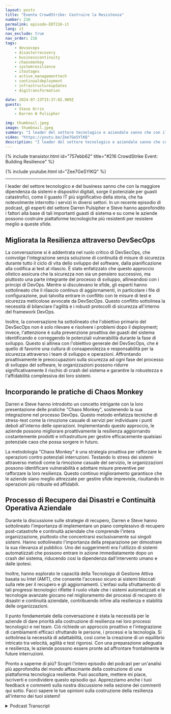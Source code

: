 ```yaml
---
layout: posts
title: "Evento CrowdStrike: Costruire la Resistenza"
number: 216
permalink: episode-EDT216-it
lang: it
nav_exclude: true
nav_order: 216
tags:
    - devsecops
    - disasterrecovery
    - businesscontinuity
    - chaosmonkey
    - systemresilience
    - itoutages
    - active_managementtech
    - continualdeployment
    - infrastructureupdates
    - digitransformation

date: 2024-07-23T15:37:02.909Z
guests:
    - Steve Orrin
    - Darren W Pulsipher

img: thumbnail.jpeg
image: thumbnail.jpeg
summary: "I leader del settore tecnologico e aziendale sanno che con il crescente affidamento su sistemi e dispositivi digitali, si presenta il potenziale per interruzioni catastrofiche, come il più importante blackout di IT della storia, che ha notevolmente interrotto i servizi in diversi settori. In un recente episodio di un podcast, gli esperti del settore Darren Pulsipher e Steve hanno approfondito i fattori trainanti dietro tali gravi guasti di sistema e come le aziende possono costruire piattaforme tecnologiche più resilienti per resistere meglio a queste sfide."
video: "https://youtu.be/Zee7GeSYlKQ"
description: "I leader del settore tecnologico e aziendale sanno che con il crescente affidamento su sistemi e dispositivi digitali, si presenta il potenziale per interruzioni catastrofiche, come il più importante blackout di IT della storia, che ha notevolmente interrotto i servizi in diversi settori. In un recente episodio di un podcast, gli esperti del settore Darren Pulsipher e Steve hanno approfondito i fattori trainanti dietro tali gravi guasti di sistema e come le aziende possono costruire piattaforme tecnologiche più resilienti per resistere meglio a queste sfide."
---
```


<div>
{% include transistor.html id="757ebb62" title="#216 CrowdStrike Event: Building Resilience" %}

{% include youtube.html id="Zee7GeSYlKQ" %}
</div>

---

I leader del settore tecnologico e del business sanno che con la maggiore dipendenza da sistemi e dispositivi digitali, sorge il potenziale per guasti catastrofici, come il guasto IT più significativo della storia, che ha notevolmente interrotto i servizi in diversi settori. In un recente episodio di podcast, gli esperti del settore Darren Pulsipher e Steve hanno approfondito i fattori alla base di tali importanti guasti di sistema e su come le aziende possono costruire piattaforme tecnologiche più resistenti per resistere meglio a queste sfide.

## Migliorata la Resilienza attraverso DevSecOps

La conversazione si è addentrata nel ruolo critico di DevSecOps, che coinvolge l'integrazione senza soluzione di continuità di misure di sicurezza durante tutto il ciclo di vita dello sviluppo del software, dalla pianificazione alla codifica ai test al rilascio. È stato enfatizzato che questo approccio olistico assicura che la sicurezza non sia un pensiero successivo, ma piuttosto una parte integrante del processo di sviluppo, allineandosi con i principi di DevOps. Mentre si discutevano le sfide, gli esperti hanno sottolineato che il rilascio continuo di aggiornamenti, in particolare i file di configurazione, può talvolta entrare in conflitto con le misure di test e sicurezza meticolose avvocate da DevSecOps. Questo conflitto sottolinea la necessità di bilanciare l'agilità e i robusti protocolli di sicurezza all'interno del framework DevOps.

Inoltre, la conversazione ha sottolineato che l'obiettivo primario del DevSecOps non è solo rilevare e risolvere i problemi dopo il deployment; invece, l'attenzione è sulla prevenzione proattiva dei guasti del sistema identificando e correggendo le potenziali vulnerabilità durante la fase di sviluppo. Questo si allinea con l'obiettivo generale del DevSecOps, che è quello di favorire una cultura di consapevolezza e responsabilità per la sicurezza attraverso i team di sviluppo e operazioni. Affrontando proattivamente le preoccupazioni sulla sicurezza ad ogni fase del processo di sviluppo del software, le organizzazioni possono ridurre significativamente il rischio di crash del sistema e garantire la robustezza e l'affidabilità complessiva dei loro sistemi.

## Incorporando le pratiche di Chaos Monkey

Darren e Steve hanno introdotto un concetto intrigante con la loro presentazione delle pratiche "Chaos Monkey", sostenendo la sua integrazione nel processo DevOps. Questo metodo enfatizza tecniche di stress-test come la rimozione casuale di servizi per individuare i punti deboli all'interno delle operazioni. Implementando questo approccio, le aziende possono migliorare proattivamente la resilienza aggiornando costantemente prodotti e infrastrutture per gestire efficacemente qualsiasi potenziale caos che possa sorgere in futuro.

La metodologia "Chaos Monkey" è una strategia proattiva per rafforzare le operazioni contro potenziali interruzioni. Testando lo stress dei sistemi attraverso metodi come la rimozione casuale del servizio, le organizzazioni possono identificare vulnerabilità e adottare misure preventive per rafforzare la loro resilienza. Questo continuo miglioramento garantisce che le aziende siano meglio attrezzate per gestire sfide impreviste, risultando in operazioni più robuste ed affidabili.

## Processo di Recupero dai Disastri e Continuità Operativa Aziendale

Durante la discussione sulle strategie di recupero, Darren e Steve hanno sottolineato l'importanza di implementare un piano complessivo di recupero post-catastrofe e continuità aziendale che comprende l'intera organizzazione, piuttosto che concentrarsi esclusivamente sui singoli sistemi. Hanno sottolineato l'importanza della preparazione per dimostrare la sua rilevanza al pubblico. Uno dei suggerimenti era l'utilizzo di sistemi automatizzati che possono entrare in azione immediatamente dopo un crash del sistema, riducendo così la dipendenza dall'intervento umano e dalle ipotesi.

Inoltre, hanno esplorato le capacità della Tecnologia di Gestione Attiva basata su Intel (AMT), che consente l'accesso sicuro ai sistemi bloccati sulla rete per il recupero e gli aggiornamenti. L'enfasi sulla sfruttamento di tali progressi tecnologici riflette il ruolo vitale che i sistemi automatizzati e le tecnologie avanzate giocano nel miglioramento dei processi di recupero di disastri e continuità aziendale, contribuendo infine alla resilienza e stabilità delle organizzazioni.

Il punto fondamentale della conversazione è stata la necessità per le aziende di dare priorità alla costruzione di resilienza nei loro processi tecnologici e nei team. Ciò richiede un approccio proattivo e l'integrazione di cambiamenti efficaci sfruttando le persone, i processi e la tecnologia. Si sottolinea la necessità di adattabilità, così come la creazione di un equilibrio intricato tra velocità, agilità e test rigorosi. Con una preparazione adeguata e resilienza, le aziende possono essere pronte ad affrontare frontalmente le future interruzioni.

Pronto a saperne di più? Scopri l'intero episodio del podcast per un'analisi più approfondita del mondo affascinante della costruzione di una piattaforma tecnologica resiliente. Puoi ascoltare, mettere mi piace, iscriverti e condividere questo episodio qui. Apprezziamo anche i tuoi feedback e commenti sulla nostra discussione nella sezione dei commenti qui sotto. Facci sapere le tue opinioni sulla costruzione della resilienza all'interno dei tuoi sistemi!



<details>
<summary> Podcast Transcript </summary>

<p></p>

</details>
